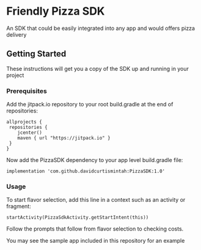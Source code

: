 # Friendly Pizza SDK

An SDK that could be easily integrated into any app and would offers pizza delivery

## Getting Started

These instructions will get you a copy of the SDK up and running in your project

### Prerequisites

Add the jitpack.io repository to your root build.gradle at the end of repositories:

```
allprojects {
 repositories {
    jcenter()
    maven { url "https://jitpack.io" }
 }
}
```

Now add the PizzaSDK dependency to your app level build.gradle file:

```
implementation 'com.github.davidcurtismintah:PizzaSDK:1.0'
```

### Usage

To start flavor selection, add this line in a context such as an activity or fragment:

```
startActivity(PizzaSdkActivity.getStartIntent(this))

```

Follow the prompts that follow from flavor selection to checking costs.


You may see the sample app included in this repository for an example
